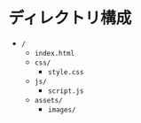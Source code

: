 # ディレクトリ構成

- `/`
  - `index.html`
  - `css/`
    - `style.css`
  - `js/`
    - `script.js`
  - `assets/`
    - `images/`
